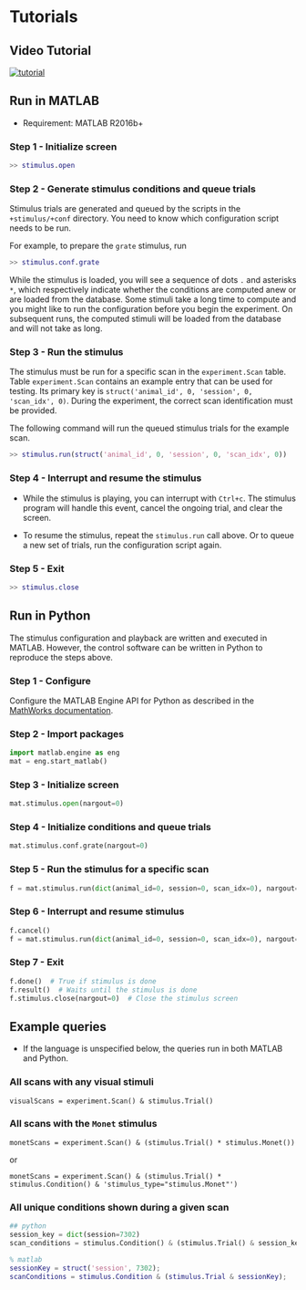 # Tutorials

## Video Tutorial

[![tutorial](https://img.youtube.com/vi/dtEggZX9Fw4/0.jpg)](https://www.youtube.com/watch?v=dtEggZX9Fw4)

## Run in MATLAB

+ Requirement: MATLAB R2016b+

### Step 1 - Initialize screen

```matlab
>> stimulus.open
```

### Step 2 - Generate stimulus conditions and queue trials

Stimulus trials are generated and queued by the scripts in the `+stimulus/+conf`
directory.  You need to know which configuration script needs to be run.

For example, to prepare the `grate` stimulus, run

```matlab
>> stimulus.conf.grate
```

While the stimulus is loaded, you will see a sequence of dots `.` and asterisks `*`,
which respectively indicate whether the conditions are computed anew or are loaded from
the database.  Some stimuli take a long time to compute and you might like to run the
configuration before you begin the experiment.  On subsequent runs, the computed stimuli
will be loaded from the database and will not take as long.

### Step 3 - Run the stimulus

The stimulus must be run for a specific scan in the `experiment.Scan` table.  Table
`experiment.Scan` contains an example entry that can be used for testing. Its primary key
is `struct('animal_id', 0, 'session', 0, 'scan_idx', 0)`. During the experiment, the
correct scan identification must be provided.

The following command will run the queued stimulus trials for the example scan.

```matlab
>> stimulus.run(struct('animal_id', 0, 'session', 0, 'scan_idx', 0))
```

### Step 4 - Interrupt and resume the stimulus

+ While the stimulus is playing, you can interrupt with `Ctrl+c`. The stimulus program
will handle this event, cancel the ongoing trial, and clear the screen.

+ To resume the stimulus, repeat the `stimulus.run` call above.  Or to queue a new set 
of trials, run the configuration script again.

### Step 5 - Exit

```matlab
>> stimulus.close
```

## Run in Python

The stimulus configuration and playback are written and executed in MATLAB. However, the
control software can be written in Python to reproduce the steps above.

### Step 1 - Configure

Configure the MATLAB Engine API for Python as described in the 
[MathWorks documentation](https://www.mathworks.com/help/matlab/matlab_external/install-the-matlab-engine-for-python.html).

### Step 2 - Import packages

```python
import matlab.engine as eng
mat = eng.start_matlab()
```

### Step 3 - Initialize screen

```python
mat.stimulus.open(nargout=0)            
```

### Step 4 - Initialize conditions and queue trials

```python
mat.stimulus.conf.grate(nargout=0)  
```

### Step 5 - Run the stimulus for a specific scan

```python
f = mat.stimulus.run(dict(animal_id=0, session=0, scan_idx=0), nargout=0, async=True)
```

### Step 6 - Interrupt and resume stimulus

```python
f.cancel()
f = mat.stimulus.run(dict(animal_id=0, session=0, scan_idx=0), nargout=0, async=True)
```

### Step 7 - Exit

```python
f.done()  # True if stimulus is done
f.result()  # Waits until the stimulus is done
f.stimulus.close(nargout=0)  # Close the stimulus screen 
```

## Example queries

+ If the language is unspecified below, the queries run in both MATLAB and Python.

### All scans with any visual stimuli

```
visualScans = experiment.Scan() & stimulus.Trial()
```

### All scans with the `Monet` stimulus

```
monetScans = experiment.Scan() & (stimulus.Trial() * stimulus.Monet())
```

or

```
monetScans = experiment.Scan() & (stimulus.Trial() * stimulus.Condition() & 'stimulus_type="stimulus.Monet"')
```

### All unique conditions shown during a given scan

```python
## python
session_key = dict(session=7302)
scan_conditions = stimulus.Condition() & (stimulus.Trial() & session_key)
```

```matlab
% matlab
sessionKey = struct('session', 7302);
scanConditions = stimulus.Condition & (stimulus.Trial & sessionKey);
```

